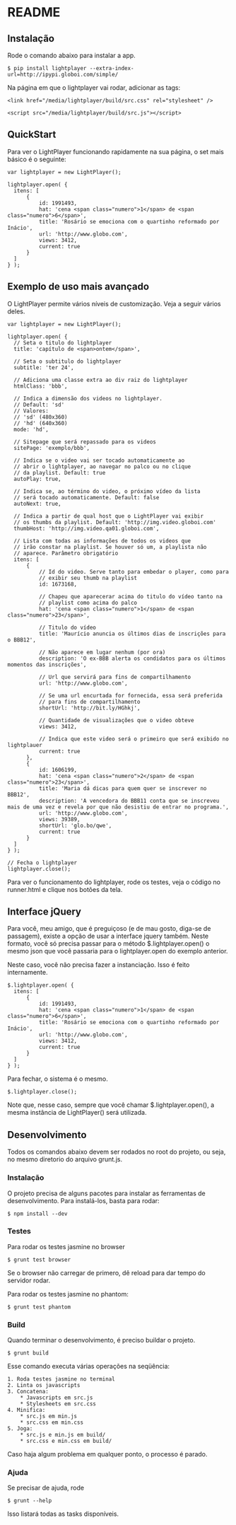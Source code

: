 # README

## Instalação

Rode o comando abaixo para instalar a app.

    $ pip install lightplayer --extra-index-url=http://ipypi.globoi.com/simple/

Na página em que o lightplayer vai rodar, adicionar as tags:

    <link href="/media/lightplayer/build/src.css" rel="stylesheet" />

    <script src="/media/lightplayer/build/src.js"></script>


## QuickStart

Para ver o LightPlayer funcionando rapidamente na sua página, o set mais básico
é o seguinte:

```
var lightplayer = new LightPlayer();

lightplayer.open( {
  itens: [
      {
          id: 1991493,
          hat: 'cena <span class="numero">1</span> de <span class="numero">6</span>',
          title: 'Rosário se emociona com o quartinho reformado por Inácio',
          url: 'http://www.globo.com',
          views: 3412,
          current: true
      }
  ]
} );
```


## Exemplo de uso mais avançado

O LightPlayer permite vários níveis de customização. Veja a seguir vários deles.

```
var lightplayer = new LightPlayer();

lightplayer.open( {
  // Seta o titulo do lightplayer
  title: 'capítulo de <span>ontem</span>',

  // Seta o subtitulo do lightplayer
  subtitle: 'ter 24',
  
  // Adiciona uma classe extra ao div raiz do lightplayer
  htmlClass: 'bbb',

  // Indica a dimensão dos videos no lightplayer.
  // Default: 'sd'
  // Valores:
  // 'sd' (480x360)
  // 'hd' (640x360)
  mode: 'hd',
  
  // Sitepage que será repassado para os videos
  sitePage: 'exemplo/bbb',

  // Indica se o video vai ser tocado automaticamente ao
  // abrir o lightplayer, ao navegar no palco ou no clique
  // da playlist. Default: true
  autoPlay: true,

  // Indica se, ao término do video, o próximo vídeo da lista
  // será tocado automaticamente. Default: false
  autoNext: true,

  // Indica a partir de qual host que o LightPlayer vai exibir
  // os thumbs da playlist. Default: 'http://img.video.globoi.com'
  thumbHost: 'http://img.video.qa01.globoi.com',

  // Lista com todas as informações de todos os videos que
  // irão constar na playlist. Se houver só um, a playlista não
  // aparece. Parâmetro obrigatório
  itens: [
      {
          // Id do video. Serve tanto para embedar o player, como para
          // exibir seu thumb na playlist
          id: 1673168,

          // Chapeu que aparecerar acima do titulo do vídeo tanto na
          // playlist como acima do palco
          hat: 'cena <span class="numero">1</span> de <span class="numero">23</span>',

          // Titulo do vídeo
          title: 'Maurício anuncia os últimos dias de inscrições para o BBB12',

          // Não aparece em lugar nenhum (por ora)
          description: 'O ex-BBB alerta os condidatos para os últimos momentos das inscrições',

          // Url que servirá para fins de compartilhamento
          url: 'http://www.globo.com',

          // Se uma url encurtada for fornecida, essa será preferida
          // para fins de compartilhamento
          shortUrl: 'http://bit.ly/HGhkj',

          // Quantidade de visualizações que o video obteve
          views: 3412,

          // Indica que este video será o primeiro que será exibido no lightplauer
          current: true
      },
      {
          id: 1606199,
          hat: 'cena <span class="numero">2</span> de <span class="numero">23</span>',
          title: 'Maria dá dicas para quem quer se inscrever no BBB12',
          description: 'A vencedora do BBB11 conta que se inscreveu mais de uma vez e revela por que não desistiu de entrar no programa.',
          url: 'http://www.globo.com',
          views: 39389,
          shortUrl: 'glo.bo/qwe',
          current: true
      }
  ]
} );

// Fecha o lightplayer
lightplayer.close();
```

Para ver o funcionamento do lightplayer, rode os testes, veja o
código no runner.html e clique nos botões da tela.


## Interface jQuery

Para você, meu amigo, que é preguiçoso (e de mau gosto, diga-se de passagem),
existe a opção de usar a interface jquery também. Neste formato, você só
precisa passar para o método $.lightplayer.open() o mesmo json que você
passaria para o lightplayer.open do exemplo anterior.

Neste caso, você não precisa fazer a instanciação. Isso é feito internamente.

```
$.lightplayer.open( {
  itens: [
      {
          id: 1991493,
          hat: 'cena <span class="numero">1</span> de <span class="numero">6</span>',
          title: 'Rosário se emociona com o quartinho reformado por Inácio',
          url: 'http://www.globo.com',
          views: 3412,
          current: true
      }
  ]
} );
```

Para fechar, o sistema é o mesmo.

```
$.lightplayer.close();
```

Note que, nesse caso, sempre que você chamar $.lightplayer.open(), a mesma
instância de LightPlayer() será utilizada.


## Desenvolvimento

Todos os comandos abaixo devem ser rodados no root do projeto, ou seja,
no mesmo diretorio do arquivo grunt.js.


### Instalação

O projeto precisa de alguns pacotes para instalar as ferramentas de
desenvolvimento. Para instalá-los, basta para rodar:

    $ npm install --dev


### Testes

Para rodar os testes jasmine no browser

    $ grunt test browser

Se o browser não carregar de primero, dê reload para dar tempo
do servidor rodar.

Para rodar os testes jasmine no phantom:

    $ grunt test phantom


### Build

Quando terminar o desenvolvimento, é preciso buildar o projeto.

    $ grunt build

Esse comando executa várias operações na seqüência:

    1. Roda testes jasmine no terminal
    2. Linta os javascripts
    3. Concatena:
        * Javascripts em src.js
        * Stylesheets em src.css
    4. Minifica:
        * src.js em min.js
        * src.css em min.css
    5. Joga:
        * src.js e min.js em build/
        * src.css e min.css em build/

Caso haja algum problema em qualquer ponto, o processo é parado.


### Ajuda

Se precisar de ajuda, rode

    $ grunt --help

Isso listará todas as tasks disponíveis.
